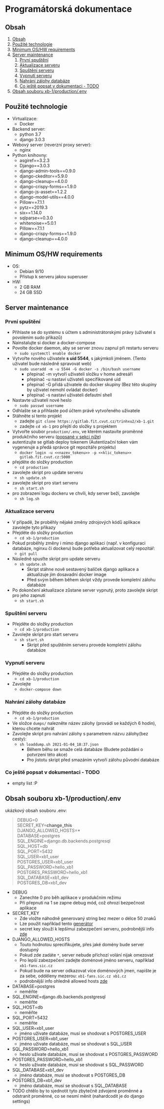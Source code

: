 # Programátorská dokumentace

## <a name="table_of_contents"></a>Obsah
1. [Obsah](#table_of_contents)
2. [Použité technologie](#technologies)
3. [Minimum OS/HW requirements](#requirements)
4. [Server maintenance](#)
    1. [První spuštění](#first_start)
    2. [Aktualizace serveru](#server_update)
    3. [Spuštění serveru](#server_start)
    4. [Vypnutí serveru](#server_shutdown)
    5. [Nahrání zálohy databáze](#load_dump)
    6. [Co ještě popsat v dokumentaci - TODO](#todo)
5. [Obsah souboru xb-1/production/.env](#envfile)


## <a name="technologies"></a>Použité technologie
- Virtualizace:
    - Docker
- Backend server:
    - python 3.7
    - django 3.0.3
- Webový server (reverzní proxy server):
    - nginx
- Python knihovny:
    - asgiref==3.2.3
    - Django==3.0.3
    - django-admin-tools==0.9.0
    - django-ckeditor==5.9.0
    - django-cleanup==4.0.0
    - django-crispy-forms==1.9.0
    - django-js-asset==1.2.2
    - django-model-utils==4.0.0
    - Pillow==7.1.1
    - pytz==2019.3
    - six==1.14.0
    - sqlparse==0.3.0
    - whitenoise==5.0.1
    - Pillow==7.1.1
    - django-crispy-forms==1.9.0
    - django-cleanup==4.0.0

## <a name="requirements"></a>Minimum OS/HW requirements
- OS:
    - Debian 9/10
    - Přístup k serveru jakou superuser
- HW:
    - 2 GB RAM
    - 24 GB SSD

## <a name="server_maintenance"></a>Server maintenance

### <a name="first_start"></a>První spuštění

- Přihlaste se do systému s účtem s administrátorskými právy (uživatel s povolením sudo příkazů)
- Nainstalujte si docker a docker-compose
- Povolte docker daemon, aby se server znovu zapnul při restartu serveru
    - `sudo systemctl enable docker`
- Vytvořte nového uživatele **s uid 5544**, s jakýmkoli jménem. (Tento uživatel bude následně spravovat web)
    - `sudo useradd -m -u 5544 -G docker -s /bin/bash username`
        - přepínač -m vytvoří uživateli složku v home adresáři
        - přepínač -u nastaví uživateli specifikované uid
        - přepínač -G přidá uživatele do docker skupiny (Bez této skupiny by uživatel nemohl ovládat docker)
        - přepínač -s nastaví uživateli defautní shell
- Nastavte uživateli nové heslo
    - `sudo passwd username`
- Odhlašte se a přihlaste pod účtem právě vytvořeného uživatele
- Stáhněte si tento projekt
    - zadejte `git clone https://gitlab.fit.cvut.cz/trinhxu2/xb-1.git`
    - zadejte `cd xb-1` pro přejití do složky s projektem
- Vytvořte soubor `production/.env`, ve kterém nastavíte proměnné produkčního serveru ([popsané v sekci níže](#envfile))
- autentizujte se gitlab deploy tokenem (Autentizační token vám vygeneruje a předá správce git repozitáře projektu)
    - `docker login -u <<nazev_tokenu>> -p <<klic_tokenu>> gitlab.fit.cvut.cz:5000`
- přejděte do složky production
    - `cd production`
- zavolejte skript pro update serveru
    - `sh update.sh`
- zavolejte skript pro start serveru
    - `sh start.sh`
- pro zobrazení logu dockeru ve chvíli, kdy server beží, zavolejte
    - `sh log.sh`

### <a name="server_update"></a>Aktualizace serveru
- V případě, že proběhly nějaké změny zdrojových kódů aplikace zavolejte tyto příkazy
- Přejděte do složky production
    - `cd xb-1/production`
- Pokud proběhly změny i mimo django aplikaci (např. v konfiguraci databáze, nginxu či dockeru) bude potřeba aktualizovat celý repozitář:
    - `git pull`
- Následně spusťte skript pro update serveru
    - `sh update.sh`
        - Skript stáhne nově sestavený balíček django aplikace a aktualizuje jím dosavadní docker image
        - Před svým během během skript vždy provede kompletní zálohu databáze
- Po dokončení aktualizace zůstane server vypnutý, proto zavolejte skript pro jeho zapnutí
    - `sh start.sh`

### <a name="server_start"></a>Spuštění serveru
- Přejděte do složky production
    - `cd xb-1/production`
- Zavolejte skript pro start serveru
    - `sh start.sh`
        - Skript před spuštěním serveru provede kompletní zálohu databáze

### <a name="server_shutdown"></a>Vypnutí serveru
- Přejděte do složky production
    - `cd xb-1/production`
- Zavolejte
    -  `docker-compose down`

### <a name="load_dump"></a>Nahrání zálohy databáze
- Přejděte do složky production
    - `cd xb-1/production`
- Ve složce `dumps/` nalezněte název zálohy (provádí se každých 6 hodin), kterou chcete nahrát
- Zavolejte skript pro nahrání zálohy s parametrem názvu zálohy(bez cesty):
    - `sh loaddump.sh 2021-01-04_18:37.json`
        - Během běhu se smaže celá databáze (Budete požádáni o potvrzení této akce)
        - Pro jistotu skript před smazáním vytvoří zálohu původní databáze

### <a name="todo"></a>Co ještě popsat v dokumentaci - TODO
- empty list :P

## <a name="envfile"></a>Obsah souboru xb-1/production/.env
ukázkový obsah souboru .env:
>DEBUG=0  
SECRET_KEY=**change_this**  
DJANGO_ALLOWED_HOSTS=*  
DATABASE=postgres  
SQL_ENGINE=django.db.backends.postgresql  
SQL_HOST=db  
SQL_PORT=5432  
SQL_USER=xb1_user  
POSTGRES_USER=xb1_user  
SQL_PASSWORD=hello_xb1  
POSTGRES_PASSWORD=hello_xb1  
SQL_DATABASE=xb1_dev  
POSTGRES_DB=xb1_dev  

- DEBUG
    - Zanechte 0 pro běh aplikace v produkčním režimu
    - Při přepnutí na 1 se zapne debug mód, což ohrozí bezpečnost aplikace
- SECRET_KEY
    - Zde vložte náhodně generovaný string bez mezer o délce 50 znaků
    - Lze použít například tento [generátor](https://miniwebtool.com/django-secret-key-generator/)
    - secret key slouží k lepšímui zabezpečení serveru, podrobnější info [zde](https://docs.djangoproject.com/en/3.1/ref/settings/#std:setting-SECRET_KEY)
- DJANGO_ALLOWED_HOSTS
    - Touto hodnotou sprecifikujete, přes jaké domény bude server dostupný
    - Pokud zde zadáte `*`, server nebude příchozí volání nijak omezovat
    - Pro lepší zabezpečení zadejte doménové jméno serveru, například `xb1-fans.sic.cz`
    - Pokud bude na server odkazovat více doménových jmen, napište je za sebe, odděleny mezerou: `xb1-fans.sic.cz xb1.cz`
    - podrobnější info ohledně allowed hosts [zde](https://docs.djangoproject.com/en/3.1/ref/settings/#allowed-hosts)
- DATABASE=postgres
    - neměňte
- SQL_ENGINE=django.db.backends.postgresql
    - neměňte
- SQL_HOST=db
    - neměňte
- SQL_PORT=5432
    - neměňte
- SQL_USER=xb1_user
    - jméno uživate databáze, musí se shodovat s POSTGRES_USER
- POSTGRES_USER=xb1_user
    - jméno uživate databáze, musí se shodovat s SQL_USER
- SQL_PASSWORD=hello_xb1
    - heslo uživate databáze, musí se shodovat s POSTGRES_PASSWORD
- POSTGRES_PASSWORD=hello_xb1
    - heslo uživate databáze, musí se shodovat s SQL_PASSWORD
- SQL_DATABASE=xb1_dev
    - jméno databáze, musí se shodovat s POSTGRES_DB
- POSTGRES_DB=xb1_dev
    - jméno databáze, musí se shodovat s SQL_DATABASE
- TODO chtělo by to sjednotit tyto zbytečně zdvojené proměnné a odstranit proměnné, co se nesmí měnit (nahardcodit je do django settings)
